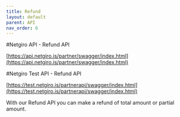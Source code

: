 ```yaml
---
title: Refund
layout: default
parent: API
nav_order: 6
---
```


#Netgiro API - Refund API

[https://api.netgiro.is/partner/swagger/index.html](https://api.netgiro.is/partner/swagger/index.html)

#Netgiro Test API - Refund API

[https://test.netgiro.is/partnerapi/swagger/index.html](https://test.netgiro.is/partnerapi/swagger/index.html)

With our Refund API you can make a refund of total amount or partial amount.
